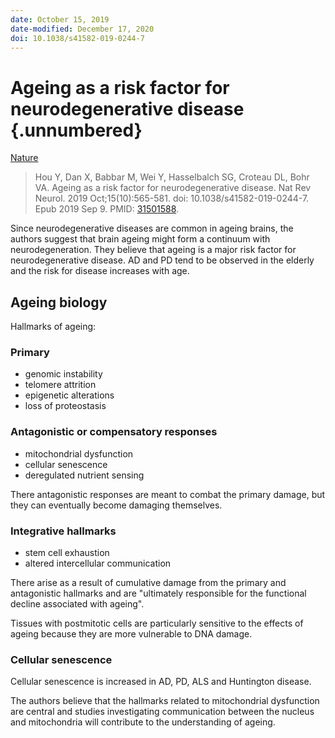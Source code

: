 ```yaml
---
date: October 15, 2019
date-modified: December 17, 2020
doi: 10.1038/s41582-019-0244-7
---
```


# Ageing as a risk factor for neurodegenerative disease {.unnumbered}

[Nature](https://www.nature.com/articles/s41582-019-0244-7)

> Hou Y, Dan X, Babbar M, Wei Y, Hasselbalch SG, Croteau DL, Bohr VA. Ageing as
> a risk factor for neurodegenerative disease. Nat Rev Neurol. 2019
> Oct;15(10):565-581. doi: 10.1038/s41582-019-0244-7. Epub 2019 Sep 9. PMID:
> [31501588](https://pubmed.ncbi.nlm.nih.gov/31501588).

Since neurodegenerative diseases are common in ageing brains, the authors
suggest that brain ageing might form a continuum with neurodegeneration. They
believe that ageing is a major risk factor for neurodegenerative disease. AD and
PD tend to be observed in the elderly and the risk for disease increases with
age.

## Ageing biology

Hallmarks of ageing:

### Primary

- genomic instability
- telomere attrition
- epigenetic alterations
- loss of proteostasis

### Antagonistic or compensatory responses

- mitochondrial dysfunction
- cellular senescence
- deregulated nutrient sensing

There antagonistic responses are meant to combat the primary damage, but they
can eventually become damaging themselves.

### Integrative hallmarks

- stem cell exhaustion
- altered intercellular communication

There arise as a result of cumulative damage from the primary and antagonistic
hallmarks and are "ultimately responsible for the functional decline associated
with ageing".

Tissues with postmitotic cells are particularly sensitive to the effects of
ageing because they are more vulnerable to DNA damage.

### Cellular senescence

Cellular senescence is increased in AD, PD, ALS and Huntington disease.

The authors believe that the hallmarks related to mitochondrial dysfunction are
central and studies investigating communication between the nucleus and
mitochondria will contribute to the understanding of ageing.
